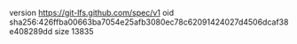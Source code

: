 version https://git-lfs.github.com/spec/v1
oid sha256:426ffba00663ba7054e25afb3080ec78c62091424027d4506dcaf38e408289dd
size 13835
